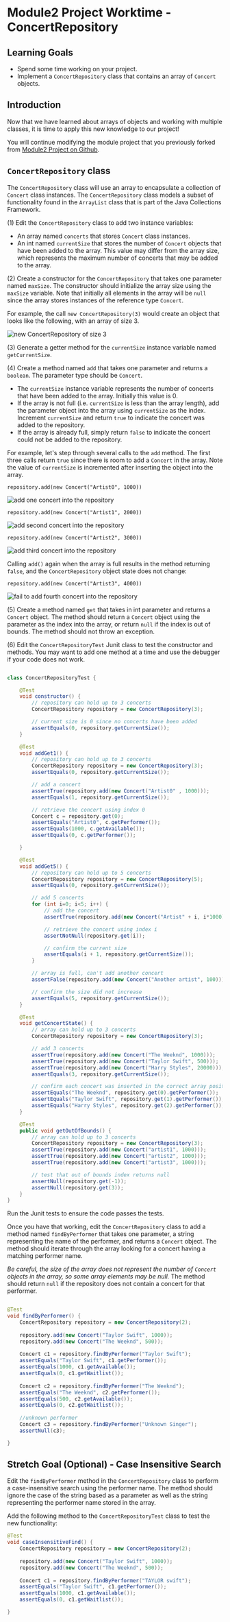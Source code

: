 # Module2 Project Worktime - ConcertRepository

## Learning Goals

- Spend some time working on your project.
- Implement a `ConcertRepository` class that contains an array of `Concert` objects.

## Introduction

Now that we have learned about arrays of objects and working with multiple classes,
it is time to apply this new knowledge to our project!

You will continue modifying the module project that you previously forked from
[Module2 Project on Github](https://github.com/learn-co-curriculum/java-module2-project).

## `ConcertRepository` class

The `ConcertRepository` class will use an array to
encapsulate a collection of `Concert` class instances.
The `ConcertRepository` class models a subset of
functionality found in the `ArrayList`
class that is part of the Java Collections Framework.


(1) Edit the `ConcertRepository` class to add two instance variables:

- An array named `concerts` that stores `Concert` class instances.
- An int named `currentSize` that stores the number of `Concert` objects
  that have been added to the array.  This value may differ from the array size,
  which represents the maximum number of concerts that may be added to the array.


(2) Create a constructor for the `ConcertRepository` that takes one parameter named
`maxSize`.  The constructor should initialize the array size using the `maxSize` variable.
Note that initially all elements in the array will be `null` since the array
stores instances of the reference type  `Concert`.

For example, the call `new ConcertRepository(3)` would create an object that looks
like the following, with an array of size 3.

![new ConcertRepository of size 3](https://curriculum-content.s3.amazonaws.com/6676/project/concertrepository_size3.png)

(3) Generate a getter method for the `currentSize` instance variable named `getCurrentSize`.

(4) Create a method named `add` that takes one parameter and returns a `boolean`.
The parameter type should be `Concert`.

- The `currentSize` instance variable represents the number of concerts that have
  been added to the array. Initially this value is 0.
- If the array is not full (i.e. `currentSize` is less than the array length),
  add the parameter object into the array using `currentSize` as the index.  Increment
  `currentSize` and return `true` to indicate the concert was added to the repository.
- If the array is already full, simply return `false` to indicate the concert
  could not be added to the repository.

For example, let's step through several calls to the `add` method.
The first three calls return `true` since there is room to add a `Concert`
in the array.  Note the value of `currentSize` is incremented
after inserting the object into the array.

`repository.add(new Concert("Artist0", 1000))`

![add one concert into the repository](https://curriculum-content.s3.amazonaws.com/6676/project/concertrepository_add1.png)

`repository.add(new Concert("Artist1", 2000))`

![add second concert into the repository](https://curriculum-content.s3.amazonaws.com/6676/project/concertrepository_add2.png)

`repository.add(new Concert("Artist2", 3000))`

![add third concert into the repository](https://curriculum-content.s3.amazonaws.com/6676/project/concertrepository_add3.png)


Calling `add()` again when the array is full results in the method returning  `false`,
and the `ConcertRepository` object state does not change:

`repository.add(new Concert("Artist3", 4000))`

![fail to add fourth concert into the repository](https://curriculum-content.s3.amazonaws.com/6676/project/concertrepository_add3.png)


(5) Create a method named `get` that takes in int parameter and returns a `Concert` object.
The method should return a `Concert` object using the parameter as the index
into the array, or return `null` if the index is out of bounds.  The method should not
throw an exception.

(6) Edit the `ConcertRepositoryTest` Junit class to test the constructor and methods.
You may want to add one method at a time and use the debugger if your code does not work.

```java

class ConcertRepositoryTest {

    @Test
    void constructor() {
        // repository can hold up to 3 concerts
        ConcertRepository repository = new ConcertRepository(3);

        // current size is 0 since no concerts have been added
        assertEquals(0, repository.getCurrentSize());
    }

    @Test
    void addGet1() {
        // repository can hold up to 3 concerts
        ConcertRepository repository = new ConcertRepository(3);
        assertEquals(0, repository.getCurrentSize());

        // add a concert
        assertTrue(repository.add(new Concert("Artist0" , 1000)));
        assertEquals(1, repository.getCurrentSize());

        // retrieve the concert using index 0
        Concert c = repository.get(0);
        assertEquals("Artist0", c.getPerformer());
        assertEquals(1000, c.getAvailable());
        assertEquals(0, c.getPerformer());

    }

    @Test
    void addGet5() {
        // repository can hold up to 5 concerts
        ConcertRepository repository = new ConcertRepository(5);
        assertEquals(0, repository.getCurrentSize());

        // add 5 concerts
        for (int i=0; i<5; i++) {
            // add the concert
            assertTrue(repository.add(new Concert("Artist" + i, i*1000)));

            // retrieve the concert using index i
            assertNotNull(repository.get(i));

            // confirm the current size
            assertEquals(i + 1, repository.getCurrentSize());
        }

        // array is full, can't add another concert
        assertFalse(repository.add(new Concert("Another artist", 100)));

        // confirm the size did not increase
        assertEquals(5, repository.getCurrentSize());
    }

    @Test
    void getConcertState() {
        // array can hold up to 3 concerts
        ConcertRepository repository = new ConcertRepository(3);

        // add 3 concerts
        assertTrue(repository.add(new Concert("The Weeknd", 1000)));
        assertTrue(repository.add(new Concert("Taylor Swift", 500)));
        assertTrue(repository.add(new Concert("Harry Styles", 20000)));
        assertEquals(3, repository.getCurrentSize());

        // confirm each concert was inserted in the correct array position
        assertEquals("The Weeknd", repository.get(0).getPerformer());
        assertEquals("Taylor Swift", repository.get(1).getPerformer());
        assertEquals("Harry Styles", repository.get(2).getPerformer());
    }

    @Test
    public void getOutOfBounds() {
        // array can hold up to 3 concerts
        ConcertRepository repository = new ConcertRepository(3);
        assertTrue(repository.add(new Concert("artist1", 1000)));
        assertTrue(repository.add(new Concert("artist2", 1000)));
        assertTrue(repository.add(new Concert("artist3", 1000)));

        // test that out of bounds index returns null
        assertNull(repository.get(-1));
        assertNull(repository.get(3));
    }
}
```

Run the Junit tests to ensure the code passes the tests.

Once you have that working, edit the `ConcertRepository` class
to add a method named `findByPerformer` that takes one parameter, a string
representing the name of the performer, and returns a `Concert`
object.  The method should iterate through the array looking for a concert
having a matching performer name.

*Be careful, the size of the array
does not represent the number of `Concert` objects in the array, so some
array elements may be null.*  The method should return `null` if the
repository does not contain a concert for that performer.

```java

@Test
void findByPerformer() {
    ConcertRepository repository = new ConcertRepository(2);
  
    repository.add(new Concert("Taylor Swift", 1000));
    repository.add(new Concert("The Weeknd", 500));
  
    Concert c1 = repository.findByPerformer("Taylor Swift");
    assertEquals("Taylor Swift", c1.getPerformer());
    assertEquals(1000, c1.getAvailable());
    assertEquals(0, c1.getWaitlist());
  
    Concert c2 = repository.findByPerformer("The Weeknd");
    assertEquals("The Weeknd", c2.getPerformer());
    assertEquals(500, c2.getAvailable());
    assertEquals(0, c2.getWaitlist());
  
    //unknown performer
    Concert c3 = repository.findByPerformer("Unknown Singer");
    assertNull(c3);

}
```

## Stretch Goal (Optional) - Case Insensitive Search


Edit the  `findByPerformer` method in the `ConcertRepository` class
to perform a case-insensitive search using the
performer name.  The method should ignore the case of the string
based as a parameter as well as the string representing the
performer name stored in the array.

Add the following  method to the `ConcertRepositoryTest` class
to test the new functionality:

```java
@Test
void caseInsensitiveFind() {
    ConcertRepository repository = new ConcertRepository(2);
  
    repository.add(new Concert("Taylor Swift", 1000));
    repository.add(new Concert("The Weeknd", 500));
  
    Concert c1 = repository.findByPerformer("TAYLOR swift");
    assertEquals("Taylor Swift", c1.getPerformer());
    assertEquals(1000, c1.getAvailable());
    assertEquals(0, c1.getWaitlist());

}
```

